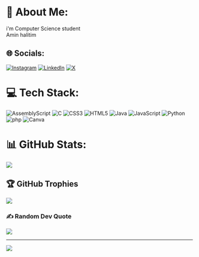# 💫 About Me:
i'm Computer Science student<br>Amin halitim <br>


## 🌐 Socials:
[![Instagram](https://img.shields.io/badge/Instagram-%23E4405F.svg?logo=Instagram&logoColor=white)](https://instagram.com/3boudi___x) [![LinkedIn](https://img.shields.io/badge/LinkedIn-%230077B5.svg?logo=linkedin&logoColor=white)](https://www.linkedin.com/in/amin-halitim-845664300/) [![X](https://img.shields.io/badge/X-black.svg?logo=X&logoColor=white)](https://x.com/3boudi_1) 

# 💻 Tech Stack:
![AssemblyScript](https://img.shields.io/badge/assembly%20script-%23000000.svg?style=for-the-badge&logo=assemblyscript&logoColor=white) ![C](https://img.shields.io/badge/c-%2300599C.svg?style=for-the-badge&logo=c&logoColor=white) ![CSS3](https://img.shields.io/badge/css3-%231572B6.svg?style=for-the-badge&logo=css3&logoColor=white) ![HTML5](https://img.shields.io/badge/html5-%23E34F26.svg?style=for-the-badge&logo=html5&logoColor=white) ![Java](https://img.shields.io/badge/java-%23ED8B00.svg?style=for-the-badge&logo=openjdk&logoColor=white) ![JavaScript](https://img.shields.io/badge/javascript-%23323330.svg?style=for-the-badge&logo=javascript&logoColor=%23F7DF1E) ![Python](https://img.shields.io/badge/python-3670A0?style=for-the-badge&logo=python&logoColor=ffdd54)![php](https://img.shields.io/badge/pphp-3670A0?style=for-the-badge&logo=python&logoColor=ffdd54) ![Canva](https://img.shields.io/badge/Canva-%2300C4CC.svg?style=for-the-badge&logo=Canva&logoColor=white)
# 📊 GitHub Stats:

![](https://github-readme-streak-stats.herokuapp.com/?user=3boudi&theme=dark&hide_border=false)<br/>


## 🏆 GitHub Trophies
![](https://github-profile-trophy.vercel.app/?username=3boudi&theme=radical&no-frame=false&no-bg=false&margin-w=4)

### ✍️ Random Dev Quote
![](https://quotes-github-readme.vercel.app/api?type=horizontal&theme=radical)



---
[![](https://visitcount.itsvg.in/api?id=3boudi&icon=0&color=0)](https://visitcount.itsvg.in)

<!-- Proudly created with GPRM ( https://gprm.itsvg.in ) -->
